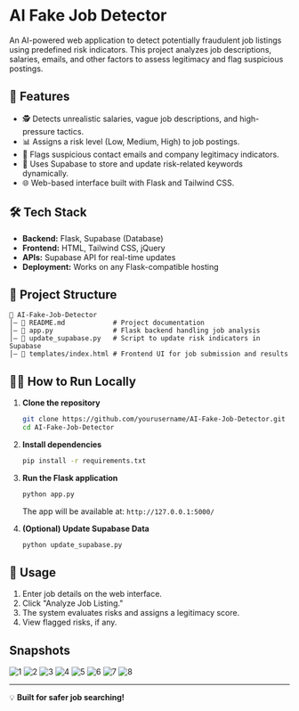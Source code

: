 # AI Fake Job Detector

An AI-powered web application to detect potentially fraudulent job listings using predefined risk indicators. This project analyzes job descriptions, salaries, emails, and other factors to assess legitimacy and flag suspicious postings.

## 🚀 Features

- 🕵️ Detects unrealistic salaries, vague job descriptions, and high-pressure tactics.
- 📊 Assigns a risk level (Low, Medium, High) to job postings.
- 📩 Flags suspicious contact emails and company legitimacy indicators.
- 🔗 Uses Supabase to store and update risk-related keywords dynamically.
- 🌐 Web-based interface built with Flask and Tailwind CSS.

## 🛠 Tech Stack

- **Backend:** Flask, Supabase (Database)
- **Frontend:** HTML, Tailwind CSS, jQuery
- **APIs:** Supabase API for real-time updates
- **Deployment:** Works on any Flask-compatible hosting

## 📂 Project Structure

```
📝 AI-Fake-Job-Detector
│️— 📄 README.md            # Project documentation
│️— 📄 app.py               # Flask backend handling job analysis
│️— 📄 update_supabase.py   # Script to update risk indicators in Supabase
│️— 📂 templates/index.html # Frontend UI for job submission and results
```

## 🏃‍♂️ How to Run Locally

1. **Clone the repository**
   ```sh
   git clone https://github.com/yourusername/AI-Fake-Job-Detector.git
   cd AI-Fake-Job-Detector
   ```

2. **Install dependencies**
   ```sh
   pip install -r requirements.txt
   ```

3. **Run the Flask application**
   ```sh
   python app.py
   ```
   The app will be available at: `http://127.0.0.1:5000/`

4. **(Optional) Update Supabase Data**
   ```sh
   python update_supabase.py
   ```

## 📝 Usage

1. Enter job details on the web interface.
2. Click "Analyze Job Listing."
3. The system evaluates risks and assigns a legitimacy score.
4. View flagged risks, if any.

## Snapshots
![1](https://github.com/user-attachments/assets/c1a4fc3a-fe16-483c-b5f1-fe65cefa3367)
![2](https://github.com/user-attachments/assets/9b099018-e6d2-4391-81df-ed66f8e7888b)
![3](https://github.com/user-attachments/assets/8c18b10a-1a8c-4ec1-9dfe-19d915eea52c)
![4](https://github.com/user-attachments/assets/255939c4-1a62-4860-b6df-80228f44d948)
![5](https://github.com/user-attachments/assets/cc0f8de1-aa68-4438-9c80-147ebfc4342d)
![6](https://github.com/user-attachments/assets/f7d20c58-b483-49aa-a6cc-380152a958b8)
![7](https://github.com/user-attachments/assets/43e87743-bd89-4b0b-a70c-46c92f22be84)
![8](https://github.com/user-attachments/assets/10e0e9a3-bcac-4394-91fe-0ee6144479fd)


---

💡 **Built for safer job searching!**


